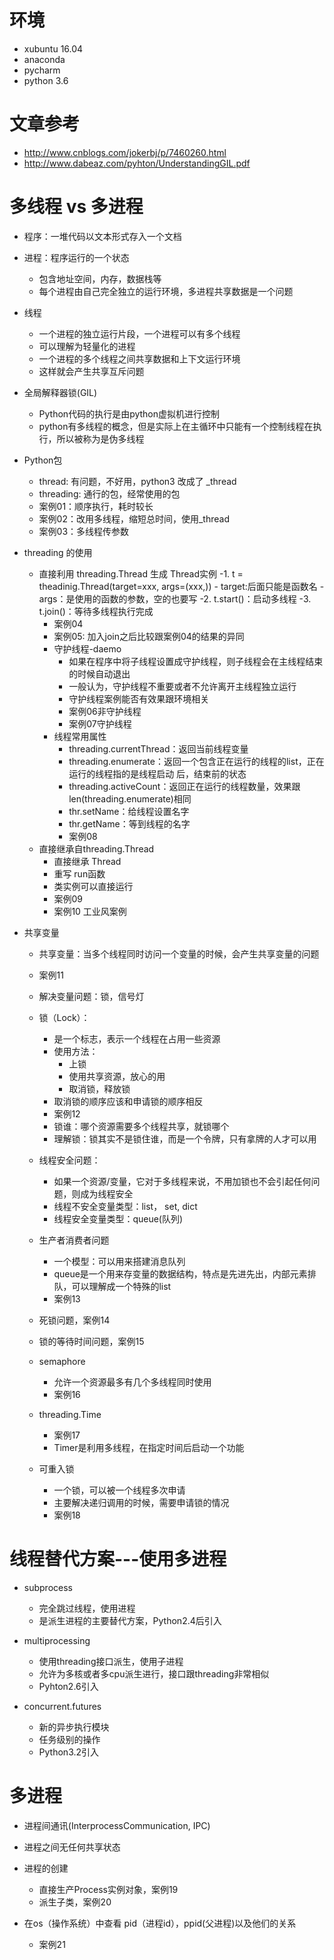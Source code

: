 # 环境
- xubuntu 16.04
- anaconda
- pycharm
- python 3.6
# 文章参考
- http://www.cnblogs.com/jokerbj/p/7460260.html
- http://www.dabeaz.com/pyhton/UnderstandingGIL.pdf

# 多线程 vs 多进程
- 程序：一堆代码以文本形式存入一个文档
- 进程：程序运行的一个状态
    - 包含地址空间，内存，数据栈等
    - 每个进程由自己完全独立的运行环境，多进程共享数据是一个问题
- 线程
    - 一个进程的独立运行片段，一个进程可以有多个线程
    - 可以理解为轻量化的进程
    - 一个进程的多个线程之间共享数据和上下文运行环境
    - 这样就会产生共享互斥问题
- 全局解释器锁(GIL)
    - Python代码的执行是由python虚拟机进行控制
    - python有多线程的概念，但是实际上在主循环中只能有一个控制线程在执行，所以被称为是伪多线程

- Python包
    - thread: 有问题，不好用，python3 改成了 _thread
    - threading: 通行的包，经常使用的包
    - 案例01：顺序执行，耗时较长
    - 案例02：改用多线程，缩短总时间，使用_thread
    - 案例03：多线程传参数

- threading 的使用
    - 直接利用 threading.Thread 生成 Thread实例
        -1. t = theadinig.Thread(target=xxx, args=(xxx,))
            - target:后面只能是函数名
            - args：是使用的函数的参数，空的也要写
        -2. t.start()：启动多线程
        -3. t.join()：等待多线程执行完成
        - 案例04
        - 案例05: 加入join之后比较跟案例04的结果的异同
        - 守护线程-daemo
            - 如果在程序中将子线程设置成守护线程，则子线程会在主线程结束的时候自动退出
            - 一般认为，守护线程不重要或者不允许离开主线程独立运行
            - 守护线程案例能否有效果跟环境相关
            - 案例06非守护线程
            - 案例07守护线程
        - 线程常用属性
            - threading.currentThread：返回当前线程变量
            - threading.enumerate：返回一个包含正在运行的线程的list，正在运行的线程指的是线程启动
                                    后，结束前的状态
            - threading.activeCount：返回正在运行的线程数量，效果跟len(threading.enumerate)相同
            - thr.setName：给线程设置名字
            - thr.getName：等到线程的名字
            - 案例08
    - 直接继承自threading.Thread
        - 直接继承 Thread
        - 重写 run函数
        - 类实例可以直接运行
        - 案例09
        - 案例10  工业风案例
        
- 共享变量
    - 共享变量：当多个线程同时访问一个变量的时候，会产生共享变量的问题
    - 案例11
    - 解决变量问题：锁，信号灯
    - 锁（Lock）：
        - 是一个标志，表示一个线程在占用一些资源
        - 使用方法：
            - 上锁
            - 使用共享资源，放心的用
            - 取消锁，释放锁
        - 取消锁的顺序应该和申请锁的顺序相反
        - 案例12
        - 锁谁：哪个资源需要多个线程共享，就锁哪个
        - 理解锁：锁其实不是锁住谁，而是一个令牌，只有拿牌的人才可以用
    - 线程安全问题：
        - 如果一个资源/变量，它对于多线程来说，不用加锁也不会引起任何问题，则成为线程安全
        - 线程不安全变量类型：list， set, dict
        - 线程安全变量类型：queue(队列)
    - 生产者消费者问题
        - 一个模型：可以用来搭建消息队列
        - queue是一个用来存变量的数据结构，特点是先进先出，内部元素排队，可以理解成一个特殊的list
        - 案例13
    - 死锁问题，案例14
    - 锁的等待时间问题，案例15
    - semaphore
        - 允许一个资源最多有几个多线程同时使用
        - 案例16
    - threading.Time
        - 案例17
        - Timer是利用多线程，在指定时间后启动一个功能
        
    - 可重入锁
        - 一个锁，可以被一个线程多次申请
        - 主要解决递归调用的时候，需要申请锁的情况
        - 案例18
   
# 线程替代方案---使用多进程
- subprocess
    - 完全跳过线程，使用进程
    - 是派生进程的主要替代方案，Python2.4后引入
    
- multiprocessing
    - 使用threading接口派生，使用子进程
    - 允许为多核或者多cpu派生进行，接口跟threading非常相似
    - Pyhton2.6引入
    
- concurrent.futures
    - 新的异步执行模块
    - 任务级别的操作
    - Python3.2引入
    
# 多进程
- 进程间通讯(InterprocessCommunication, IPC)
- 进程之间无任何共享状态
- 进程的创建
    - 直接生产Process实例对象，案例19
    - 派生子类，案例20
    
- 在os（操作系统）中查看 pid（进程id），ppid(父进程)以及他们的关系
    - 案例21